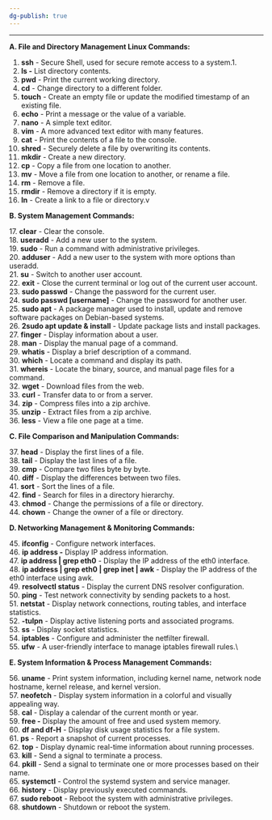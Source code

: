```yaml
---
dg-publish: true
---
```

---
**A. File and Directory Management Linux Commands:** 

1. **ssh** - Secure Shell, used for secure remote access to a system.1.
2. **ls -** List directory contents.
3. **pwd** - Print the current working directory.
4. **cd** - Change directory to a different folder.
5. **touch** - Create an empty file or update the modified timestamp of an existing file.
6. **echo** - Print a message or the value of a variable.
7. **nano** - A simple text editor.
8. **vim** - A more advanced text editor with many features.
9. **cat** - Print the contents of a file to the console.
10. **shred** - Securely delete a file by overwriting its contents.
11. **mkdir** - Create a new directory.
12. **cp** - Copy a file from one location to another.
13. **mv** - Move a file from one location to another, or rename a file.
14. **rm** - Remove a file.
15. **rmdir** - Remove a directory if it is empty.
16. **ln** - Create a link to a file or directory.v


**B. System Management Commands:** 

17. **clear** - Clear the console.  
18. **useradd** - Add a new user to the system.  
19. **sudo** - Run a command with administrative privileges.  
20. **adduser** - Add a new user to the system with more options than useradd.  
21. **su** - Switch to another user account.  
22. **exit** - Close the current terminal or log out of the current user account.  
23. **sudo passwd** - Change the password for the current user.  
24. **sudo passwd [username]** - Change the password for another user.  
25. **sudo apt** - A package manager used to install, update and remove software   packages on Debian-based systems.  
26. **2sudo apt update & install** - Update package lists and install packages.  
27. **finger** - Display information about a user.  
28. **man** - Display the manual page of a command.  
29. **whatis** - Display a brief description of a command.  
30. **which** - Locate a command and display its path.  
31. **whereis** - Locate the binary, source, and manual page files for a command.  
32. **wget** - Download files from the web.  
33. **curl** - Transfer data to or from a server.  
34. **zip** - Compress files into a zip archive.  
35. **unzip** - Extract files from a zip archive.  
36. **less** - View a file one page at a time.

**C. File Comparison and Manipulation Commands:**

37. **head** - Display the first lines of a file.  
38. **tail** - Display the last lines of a file.  
39. **cmp** - Compare two files byte by byte.  
40. **diff** - Display the differences between two files.  
41. **sort** - Sort the lines of a file.  
42. **find** - Search for files in a directory hierarchy.  
43. **chmod** - Change the permissions of a file or directory.  
44. **chown** - Change the owner of a file or directory.

**D. Networking Management & Monitoring Commands:** 

45. **ifconfig** - Configure network interfaces.  
46. **ip address -** Display IP address information.  
47. **ip address | grep eth0** - Display the IP address of the eth0 interface.  
48. **ip address | grep eth0 | grep inet | awk** - Display the IP address of the eth0 interface             using awk.  
49. **resolvectl status** - Display the current DNS resolver configuration.  
50. **ping** - Test network connectivity by sending packets to a host.  
51. **netstat** - Display network connections, routing tables, and interface statistics.  
52. **-tulpn** - Display active listening ports and associated programs.  
53. **ss** - Display socket statistics.  
54. **iptables** - Configure and administer the netfilter firewall.  
55. **ufw** - A user-friendly interface to manage iptables firewall rules.\

**E. System Information & Process Management Commands:**

56. **uname** - Print system information, including kernel name, network node hostname,                kernel release, and kernel version.  
57. **neofetch** - Display system information in a colorful and visually appealing way.  
58. **cal** - Display a calendar of the current month or year.  
59. **free -** Display the amount of free and used system memory.  
60. **df and df-H** - Display disk usage statistics for a file system.  
61. **ps** - Report a snapshot of current processes.  
62. **top** - Display dynamic real-time information about running processes.  
63. **kill** - Send a signal to terminate a process.  
64. **pkill** - Send a signal to terminate one or more processes based on their name.  
65. **systemctl** - Control the systemd system and service manager.  
66. **history** - Display previously executed commands.  
67. **sudo reboot** - Reboot the system with administrative privileges.  
68. **shutdown** - Shutdown or reboot the system.